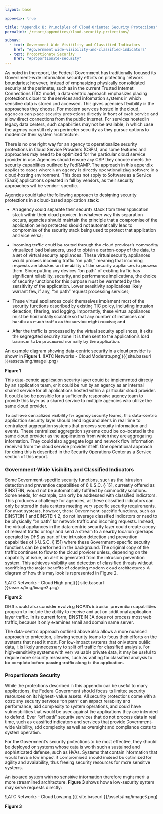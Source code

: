 ```yaml
---
layout: base

appendix: true

title: "Appendix B: Principles of Cloud-Oriented Security Protections"
permalink: /report/appendices/cloud-security-protections/

subnav:
  - text: Government-Wide Visibility and Classified Indicators
    href: "#government-wide-visibility-and-classified-indicators"
  - text: Proportionate Security
    href: "#proportionate-security"
---
```


As noted in the report, the Federal Government has traditionally focused
its Government-wide information security efforts on protecting network
boundaries; however, instead of emphasizing physically consolidated
security at the perimeter, such as in the current Trusted Internet
Connections (TIC) model, a data-centric approach emphasizes placing
protections closer to the services and information systems in which
sensitive data is stored and accessed. This gives agencies flexibility
in the approaches they choose. For modern services hosted in the cloud,
agencies can place security protections directly in front of each
service and allow direct connections from the public internet. For
services hosted in legacy data centers, such capabilities may not be
available, in which case the agency can still rely on perimeter security
as they pursue options to modernize their system architecture.

There is no one right way for an agency to operationalize security
protections in Cloud Service Providers (CSPs), and some features and
approaches may need to be optimized for the particular cloud service
provider in use. Agencies should ensure any CSP they choose meets the
security capabilities outlined by FedRAMP. The approach in this appendix
applies to cases wherein an agency is directly operationalizing software
in a cloud-hosting environment. This does not apply to Software as a
Service (SaaS) applications operated in full by vendors, as their
security approaches will be vendor- specific.

Agencies could take the following approach to designing security
protections in a cloud-based application stack:

-   An agency could separate their security stack from their application
    stack within their cloud provider. In whatever way this separation
    occurs, agencies should maintain the principle that a compromise of
    the application being protected should not automatically lead to
    compromise of the security stack being used to protect that
    application and vice versa;

-   Incoming traffic could be routed through the cloud provider’s
    commodity virtualized load balancers, used to obtain a carbon-copy
    of the data, to a set of virtual security appliances. These virtual
    security appliances would process incoming traffic “on path,”
    meaning that incoming requests are blocked on the ability of the
    security appliances to process them. Since putting any devices “on
    path” of existing traffic has significant reliability, security, and
    performance implications, the choice of security functions for this
    purpose must be warranted by the sensitivity of the application.
    Lower sensitivity applications likely warrant few, if any, “on path”
    request processing services;

-   These virtual appliances could themselves implement most of the
    security functions described by existing TIC policy, including
    intrusion detection, filtering, and logging. Importantly, these
    virtual appliances must be horizontally scalable so that any number
    of instances can handle as much traffic as the service might
    receive; and

-   After the traffic is processed by the virtual security appliances,
    it exits the segregated security zone. It is then sent to the
    application’s load balancer to be processed normally by the
    application.

An example diagram showing data-centric security in a cloud provider is
shown in **Figure 1**. ![ATC Networks - Cloud Moderate.png]({{ site.baseurl }}/assets/img/image1.png)

**Figure 1**

This data-centric application security layer could be implemented
directly by an application team, or it could be run by an agency as an
internal shared service for all applications hosted within a particular
cloud provider. It could also be possible for a sufficiently responsive
agency team to provide this layer as a shared service to multiple
agencies who utilize the same cloud provider.

To achieve centralized visibility for agency security teams, this
data-centric application security layer should send logs and alerts in
real time to centralized aggregation systems that process security
information and events. These centralized aggregation systems could be
co-located in the same cloud provider as the applications from which
they are aggregating information. They could also aggregate logs and
network flow information received from the cloud service provider
itself. One operational approach for doing this is described in the
Security Operations Center as a Service section of this report.

### Government-Wide Visibility and Classified Indicators

Some Government-specific security functions, such as the intrusion
detection and prevention capabilities of 6 U.S.C. § 151, currently
offered as EINSTEIN, would not be automatically fulfilled by commodity
solutions. Some needs, for example, can only be addressed with
classified indicators. This produces a challenge for agencies, as these
classified indicators can only be stored in data centers meeting very
specific security requirements. For most systems, however, these
Government-specific functions, such as EINSTEIN 1 and EINSTEIN 2, do not
leverage classified indicators or need to be physically “on path” for
network traffic and incoming requests. Instead, the virtual appliances
in the data-centric security layer could create a copy of relevant
traffic or logs and send a stream to a nearby location (perhaps operated
by DHS as part of the intrusion detection and prevention capabilities of
6 U.S.C. § 151) where these Government-specific security functions can
be performed in the background. The original copy of the traffic
continues to flow to the cloud provider unless, depending on the
capability at issue, an alert is generated from the intrusion prevention
system. This achieves visibility and detection of classified threats
without sacrificing the major benefits of adopting modern cloud
architectures. A diagram of how this may look is represented in Figure
2.

![ATC Networks - Cloud High.png]({{ site.baseurl }}/assets/img/image2.png)

**Figure 2**

DHS should also consider evolving NCPS’s intrusion prevention
capabilities program to include the ability to receive and act on
additional application layer traffic. In its current form, EINSTEIN 3A
does not process most web traffic, because it only examines email and
domain name server.

The data-centric approach outlined above also allows a more nuanced
approach to protection, allowing security teams to focus their efforts
on the systems that need it most. For low-impact systems that only store
public data, it is likely unnecessary to split off traffic for
classified analysis. For high-sensitivity systems with very valuable
private data, it may be useful to require more security measures, such
as waiting for classified analysis to be complete before passing traffic
along to the application.

### Proportionate Security

While the protections described in this appendix can be useful to many
applications, the Federal Government should focus its limited security
resources on its highest- value assets. All security protections come
with a cost: any security services “on path” can impact reliability and
performance, add complexity to system operations, and could have
vulnerabilities that would be used against the applications they are
intended to defend. Even “off path” security services that do not
process data in real time, such as classified indicators and services
that provide Government-wide visibility, add complexity as well as
oversight and compliance costs to system operation.

For the Government’s security protections to be most effective, they
should be deployed on systems whose data is worth such a sustained and
sophisticated defense, such as HVAs. Systems that contain information
that would have a low impact if compromised should instead be optimized
for agility and availability, thus freeing security resources for more
sensitive systems.

An isolated system with no sensitive information therefore might merit a
more streamlined architecture. **Figure 3** shows how a low-security
system may serve requests directly:

![ATC Networks - Cloud Low.png]({{ site.baseurl }}/assets/img/image3.png)

**Figure 3**
